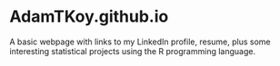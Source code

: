 # AdamTKoy.github.io

A basic webpage with links to my LinkedIn profile, resume, plus some interesting statistical projects using the R programming language.
